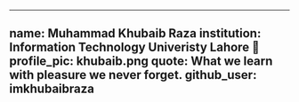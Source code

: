 
---
name: Muhammad Khubaib Raza
institution: Information Technology Univeristy Lahore 🚩
profile_pic: khubaib.png
quote: What we learn with pleasure we never forget.
github_user: imkhubaibraza
---

